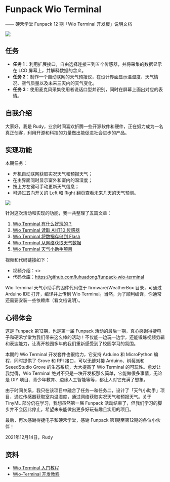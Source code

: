 # Funpack Wio Terminal
—— 硬禾学堂 Funpack 12 期「Wio Terminal 开发板」说明文档

![](https://www.eetree.cn/storage/page/digikey-funpack/image/12/banner.png)

## 任务

- **任务 1**：利用扩展接口，自由选择连接三到五个传感器，并将采集的数据显示在 LCD 屏幕上，并解释数据的含义。
- **任务 2**：制作一个自动联网的天气预报仪，在设计界面显示温湿度、天气情况、空气质量以及未来三天内的天气变化。
- **任务 3**：使用麦克风采集使用者说话口型并识别，同时在屏幕上画出对应的表情。



## 自我介绍

大家好，我是 Rudy，业余时间喜欢折腾一些开源软件和硬件，正在努力成为一名真正创客，利用开源和科技的力量做出能促进社会进步的产品。



## 实现功能

本期任务：

- 开机自动联网获取实况天气和预报天气；
- 在主界面同时显示室外和室内的温湿度；
- 按上方左键可手动更新天气信息；
- 可通过五向开关的 Left 和 Right 翻页查看未来几天的天气预测。

![](https://static.getiot.tech/Funpack12_WioT_WeatherBox.png)

针对这次活动和实现的功能，我一共整理了五篇文章：

1. [Wio Terminal 有什么好玩的？](https://luhuadong.blog.csdn.net/article/details/121924371)
2. [Wio Terminal 读取 AHT10 传感器](https://luhuadong.blog.csdn.net/article/details/121924554)
3. [Wio Terminal 将数据存储到 Flash](https://luhuadong.blog.csdn.net/article/details/121924656)
4. [Wio Terminal 从网络获取天气数据](https://luhuadong.blog.csdn.net/article/details/121924844)
5. [Wio Terminal 天气小助手项目](https://luhuadong.blog.csdn.net/article/details/121924915)

视频和代码链接如下：

- 视频介绍：<> 
- 代码仓库：<https://github.com/luhuadong/funpack-wio-terminal>

Wio Terminal 天气小助手的固件代码位于 firmware/WeatherBox 目录，可通过 Arduino IDE 打开，编译并上传到 Wio Terminal。当然，为了顺利编译，你通常还需要安装一些依赖库（看文档说明）。



## 心得体会

这是 Funpack 第12期，也是第一届 Funpack 活动的最后一期，真心感谢得捷电子和硬禾学堂为我们带来这么棒的活动！不仅能一边玩一边学，还能锻炼视频剪辑和表达能力，让离开校园多年的我们重新感受到了校园学习的氛围。

本期的 Wio Terminal 开发套件也很给力，它支持 Arduino 和 MicroPython 编程，同时提供了 Grove 和 RPI 接口，可以无缝对接 Arduino、树莓派和 SeeedStudio Grove 的生态系统，大大提高了 Wio Terminal 的可玩性。愈发让我觉得，Wio Terminal 绝对不只是一块开发板那么简单，它能做很多事情，无论是 DIY 项目、青少年教育、边缘人工智能等等，都让人对它充满了想象。

由于时间关系，我只在该项目中融合了任务一和任务二，设计了「天气小助手」项目，通过传感器获取室内温湿度，通过网络获取实况天气和预报天气。关于 TinyML 部分仍在学习，我想虽然第一届 Funpack 活动结束了，但我们学习的脚步并不会因此停止，希望未来能做出更多好玩有趣且实用的项目。

最后，再次感谢得捷电子和硬禾学堂，感谢 Funpack 第1期至第12期的各位小伙伴！

2021年12月14日，Rudy





## 资料

- [Wio Terminal 入门教程](https://wiki.seeedstudio.com/cn/Wio-Terminal-Getting-Started/)
- [Wio-Terminal 开发教程](https://getiot.tech/category/wiot)
